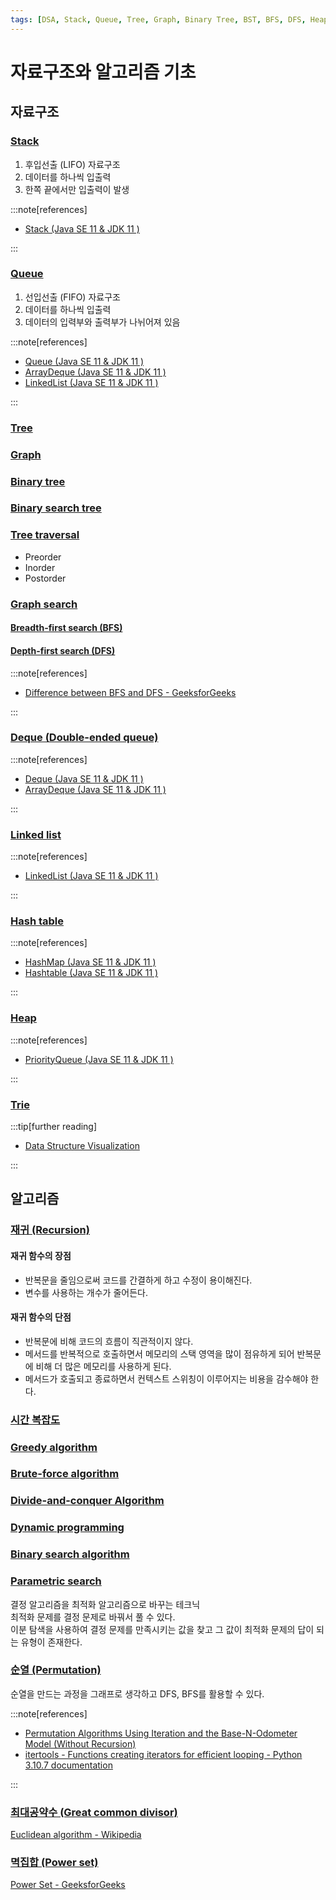 ```yaml
---
tags: [DSA, Stack, Queue, Tree, Graph, Binary Tree, BST, BFS, DFS, Heap, Trie, Recursion, Greedy, Brute-force, Divide-and-conquer, DP, Binary Search, Parametric Search]
---
```


# 자료구조와 알고리즘 기초

## 자료구조

### [Stack](https://en.wikipedia.org/wiki/Stack_(abstract_data_type))

1. 후입선출 (LIFO) 자료구조
2. 데이터를 하나씩 입출력
3. 한쪽 끝에서만 입출력이 발생

:::note[references]

- [Stack (Java SE 11 & JDK 11 )](https://docs.oracle.com/en/java/javase/11/docs/api/java.base/java/util/Stack.html)

:::

### [Queue](https://en.wikipedia.org/wiki/Queue_(abstract_data_type))

1. 선입선출 (FIFO) 자료구조
2. 데이터를 하나씩 입출력
3. 데이터의 입력부와 출력부가 나뉘어져 있음

:::note[references]

- [Queue (Java SE 11 & JDK 11 )](https://docs.oracle.com/en/java/javase/11/docs/api/java.base/java/util/Queue.html)
- [ArrayDeque (Java SE 11 & JDK 11 )](https://docs.oracle.com/en/java/javase/11/docs/api/java.base/java/util/ArrayDeque.html)
- [LinkedList (Java SE 11 & JDK 11 )](https://docs.oracle.com/en/java/javase/11/docs/api/java.base/java/util/LinkedList.html)

:::

### [Tree](https://en.wikipedia.org/wiki/Tree_(data_structure))

### [Graph](https://en.wikipedia.org/wiki/Graph_(abstract_data_type))

### [Binary tree](https://en.wikipedia.org/wiki/Binary_tree)

### [Binary search tree](https://en.wikipedia.org/wiki/Binary_search_tree)

### [Tree traversal](https://en.wikipedia.org/wiki/Tree_traversal)

- Preorder
- Inorder
- Postorder

### [Graph search](https://en.wikipedia.org/wiki/Graph_traversal)

#### [Breadth-first search (BFS)](https://en.wikipedia.org/wiki/Breadth-first_search)

#### [Depth-first search (DFS)](https://en.wikipedia.org/wiki/Depth-first_search)

:::note[references]

- [Difference between BFS and DFS - GeeksforGeeks](https://www.geeksforgeeks.org/difference-between-bfs-and-dfs/)

:::

### [Deque (Double-ended queue)](https://en.wikipedia.org/wiki/Double-ended_queue)

:::note[references]

- [Deque (Java SE 11 & JDK 11 )](https://docs.oracle.com/en/java/javase/11/docs/api/java.base/java/util/Deque.html)
- [ArrayDeque (Java SE 11 & JDK 11 )](https://docs.oracle.com/en/java/javase/11/docs/api/java.base/java/util/ArrayDeque.html)

:::

### [Linked list](https://en.wikipedia.org/wiki/Linked_list)

:::note[references]

- [LinkedList (Java SE 11 & JDK 11 )](https://docs.oracle.com/en/java/javase/11/docs/api/java.base/java/util/LinkedList.html)

:::

### [Hash table](https://en.wikipedia.org/wiki/Hash_table)

:::note[references]

- [HashMap (Java SE 11 & JDK 11 )](https://docs.oracle.com/en/java/javase/11/docs/api/java.base/java/util/HashMap.html)
- [Hashtable (Java SE 11 & JDK 11 )](https://docs.oracle.com/en/java/javase/11/docs/api/java.base/java/util/Hashtable.html)

:::

### [Heap](https://en.wikipedia.org/wiki/Heap_(data_structure))

:::note[references]

- [PriorityQueue (Java SE 11 & JDK 11 )](https://docs.oracle.com/en/java/javase/11/docs/api/java.base/java/util/PriorityQueue.html)

:::

### [Trie](https://en.wikipedia.org/wiki/Trie)

:::tip[further reading]

- [Data Structure Visualization](https://www.cs.usfca.edu/~galles/visualization/Algorithms.html)

:::

## 알고리즘

### [재귀 (Recursion)](https://en.wikipedia.org/wiki/Recursion_(computer_science))

#### 재귀 함수의 장점

- 반복문을 줄임으로써 코드를 간결하게 하고 수정이 용이해진다.
- 변수를 사용하는 개수가 줄어든다.

#### 재귀 함수의 단점

- 반복문에 비해 코드의 흐름이 직관적이지 않다.
- 메서드를 반복적으로 호출하면서 메모리의 스택 영역을 많이 점유하게 되어 반복문에 비해 더 많은 메모리를 사용하게 된다.
- 메서드가 호출되고 종료하면서 컨텍스트 스위칭이 이루어지는 비용을 감수해야 한다.

### [시간 복잡도](https://en.wikipedia.org/wiki/Time_complexity)

### [Greedy algorithm](https://en.wikipedia.org/wiki/Greedy_algorithm)

### [Brute-force algorithm](https://en.wikipedia.org/wiki/Brute-force_search)

### [Divide-and-conquer Algorithm](https://en.wikipedia.org/wiki/Divide-and-conquer_algorithm)

### [Dynamic programming](https://en.wikipedia.org/wiki/Dynamic_programming)

### [Binary search algorithm](https://en.wikipedia.org/wiki/Binary_search_algorithm)

### [Parametric search](https://en.wikipedia.org/wiki/Parametric_search)

결정 알고리즘을 최적화 알고리즘으로 바꾸는 테크닉  
최적화 문제를 결정 문제로 바꿔서 풀 수 있다.  
이분 탐색을 사용하여 결정 문제를 만족시키는 값을 찾고 그 값이 최적화 문제의 답이 되는 유형이 존재한다.

### [순열 (Permutation)](https://en.wikipedia.org/wiki/Permutation)

순열을 만드는 과정을 그래프로 생각하고 DFS, BFS를 활용할 수 있다.

:::note[references]

- [Permutation Algorithms Using Iteration and the Base-N-Odometer Model (Without Recursion)](https://www.quickperm.org/quickperm.html)
- [itertools - Functions creating iterators for efficient looping - Python 3.10.7 documentation](https://docs.python.org/3/library/itertools.html)

:::

### [최대공약수 (Great common divisor)](https://en.wikipedia.org/wiki/Greatest_common_divisor)

[Euclidean algorithm - Wikipedia](https://en.wikipedia.org/wiki/Euclidean_algorithm)

### [멱집합 (Power set)](https://en.wikipedia.org/wiki/Power_set)

[Power Set - GeeksforGeeks](https://www.geeksforgeeks.org/power-set/)

